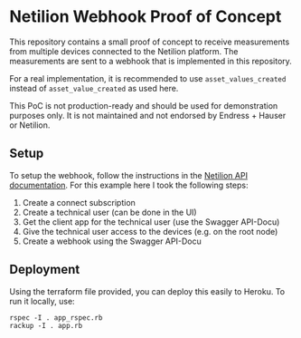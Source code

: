# Netilion Webhook Proof of Concept

This repository contains a small proof of concept to receive measurements from multiple devices connected to the 
Netilion platform. The measurements are sent to a webhook that is implemented in this repository.

For a real implementation, it is recommended to use `asset_values_created` instead of `asset_value_created` as used here.

This PoC is not production-ready and should be used for demonstration purposes only.
It is not maintained and not endorsed by Endress + Hauser or Netilion.

## Setup
To setup the webhook, follow the instructions in the [Netilion API documentation](https://developer.netilion.endress.com/docs/api/webhooks).
For this example here I took the following steps:

1.  Create a connect subscription
2.  Create a technical user (can be done in the UI)
3.  Get the client app for the technical user (use the Swagger API-Docu)
4.  Give the technical user access to the devices (e.g. on the root node)
5.  Create a webhook using the Swagger API-Docu

## Deployment
Using the terraform file provided, you can deploy this easily to Heroku.
To run it locally, use:
```shell
rspec -I . app_rspec.rb
rackup -I . app.rb
```
